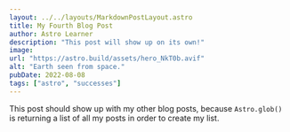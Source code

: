 ```yaml
---
layout: ../../layouts/MarkdownPostLayout.astro
title: My Fourth Blog Post
author: Astro Learner
description: "This post will show up on its own!"
image:
url: "https://astro.build/assets/hero_NkT0b.avif"
alt: "Earth seen from space."
pubDate: 2022-08-08
tags: ["astro", "successes"]
---
```

This post should show up with my other blog posts, because `Astro.glob()` is returning a list of all my posts in order to create my list.

